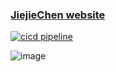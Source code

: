 ### [JiejieChen website](https://www.jiejiechen.com)
[![cicd pipeline](https://github.com/jameschen-1982/JiejieChenApp/actions/workflows/pipeline.yml/badge.svg)](https://github.com/jameschen-1982/JiejieChenApp/actions/workflows/pipeline.yml)

![image](https://github.com/jameschen-1982/JiejieChenApp/assets/2328057/74828367-8e8e-45dc-bbd3-e2482ed293ec)
